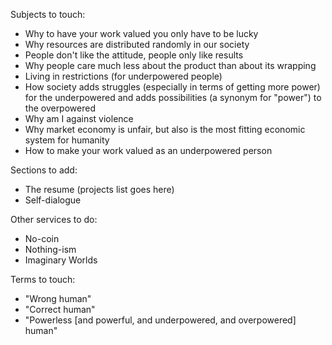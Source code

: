 Subjects to touch:
* Why to have your work valued you only have to be lucky
* Why resources are distributed randomly in our society
* People don't like the attitude, people only like results
* Why people care much less about the product than about its wrapping
* Living in restrictions (for underpowered people)
* How society adds struggles (especially in terms of getting more power) for the underpowered and adds possibilities (a synonym for "power") to the overpowered
* Why am I against violence
* Why market economy is unfair, but also is the most fitting economic system for humanity
* How to make your work valued as an underpowered person

Sections to add:
* The resume (projects list goes here)
* Self-dialogue

Other services to do:
* No-coin
* Nothing-ism
* Imaginary Worlds

Terms to touch:
* "Wrong human"
* "Correct human"
* "Powerless [and powerful, and underpowered, and overpowered] human"
